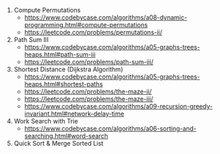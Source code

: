 1. Compute Permutations
	* https://www.codebycase.com/algorithms/a08-dynamic-programming.html#compute-permutations
	* https://leetcode.com/problems/permutations-ii/
2. Path Sum III
	* https://www.codebycase.com/algorithms/a05-graphs-trees-heaps.html#path-sum-iii
	* https://leetcode.com/problems/path-sum-iii/
3. Shortest Distance (Dijkstra Algorithm)
	* https://www.codebycase.com/algorithms/a05-graphs-trees-heaps.html#shortest-paths
	* https://leetcode.com/problems/the-maze-ii/
	* https://leetcode.com/problems/the-maze-iii/
	* https://www.codebycase.com/algorithms/a09-recursion-greedy-invariant.html#network-delay-time
4. Work Search with Trie
	* https://www.codebycase.com/algorithms/a06-sorting-and-searching.html#word-search
5. Quick Sort & Merge Sorted List
